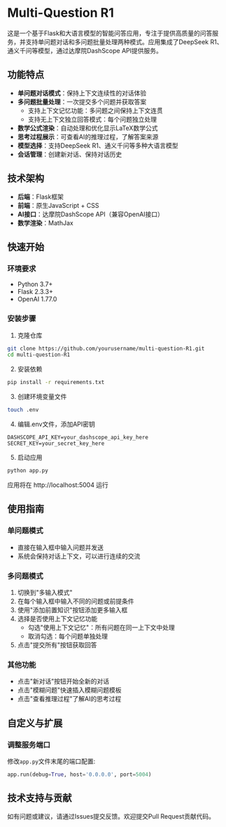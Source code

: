 # Multi-Question R1

这是一个基于Flask和大语言模型的智能问答应用，专注于提供高质量的问答服务，并支持单问题对话和多问题批量处理两种模式。应用集成了DeepSeek R1、通义千问等模型，通过达摩院DashScope API提供服务。

## 功能特点

- **单问题对话模式**：保持上下文连续性的对话体验
- **多问题批量处理**：一次提交多个问题并获取答案
  - 支持上下文记忆功能：多问题之间保持上下文连贯
  - 支持无上下文独立回答模式：每个问题独立处理
- **数学公式渲染**：自动处理和优化显示LaTeX数学公式
- **思考过程展示**：可查看AI的推理过程，了解答案来源
- **模型选择**：支持DeepSeek R1、通义千问等多种大语言模型
- **会话管理**：创建新对话、保持对话历史

## 技术架构

- **后端**：Flask框架
- **前端**：原生JavaScript + CSS
- **AI接口**：达摩院DashScope API（兼容OpenAI接口）
- **数学渲染**：MathJax

## 快速开始

### 环境要求

- Python 3.7+
- Flask 2.3.3+
- OpenAI 1.77.0

### 安装步骤

1. 克隆仓库
```bash
git clone https://github.com/yourusername/multi-question-R1.git
cd multi-question-R1
```

2. 安装依赖
```bash
pip install -r requirements.txt
```

3. 创建环境变量文件
```bash
touch .env
```

4. 编辑.env文件，添加API密钥
```
DASHSCOPE_API_KEY=your_dashscope_api_key_here
SECRET_KEY=your_secret_key_here
```

5. 启动应用
```bash
python app.py
```

应用将在 http://localhost:5004 运行

## 使用指南

### 单问题模式
- 直接在输入框中输入问题并发送
- 系统会保持对话上下文，可以进行连续的交流

### 多问题模式
1. 切换到"多输入模式"
2. 在每个输入框中输入不同的问题或前提条件
3. 使用"添加前置知识"按钮添加更多输入框
4. 选择是否使用上下文记忆功能
   - 勾选"使用上下文记忆"：所有问题在同一上下文中处理
   - 取消勾选：每个问题单独处理
5. 点击"提交所有"按钮获取回答

### 其他功能
- 点击"新对话"按钮开始全新的对话
- 点击"模糊问题"快速插入模糊问题模板
- 点击"查看推理过程"了解AI的思考过程


## 自定义与扩展

### 调整服务端口
修改`app.py`文件末尾的端口配置:
```python
app.run(debug=True, host='0.0.0.0', port=5004)
```

## 技术支持与贡献

如有问题或建议，请通过Issues提交反馈。欢迎提交Pull Request贡献代码。

